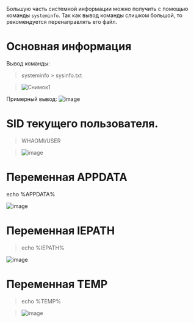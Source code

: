 Большую часть системной информации можно получить с помощью команды `systeminfo`. Так как вывод команды слишком большой, то рекомендуется перенаправлять его файл.

# Основная информация

Вывод команды:

> systeminfo > sysinfo.txt

> ![Снимок1](https://user-images.githubusercontent.com/89955391/132626387-9e4feb9f-18da-4d56-8372-74a246e74047.PNG)

Примерный вывод:
![image](https://user-images.githubusercontent.com/89955391/132627175-11c757f8-beb6-4eca-9e8c-68a57f3255fa.png)

# SID текущего пользователя.

> WHAOMI/USER

> ![image](https://user-images.githubusercontent.com/89955391/132627318-df1546b0-e599-458b-b4f2-4abe0337c95d.png)

# Переменная APPDATA

echo %APPDATA%

![image](https://user-images.githubusercontent.com/89955391/132627367-932ff3fe-c039-426a-9f70-4415c49ba0d7.png)

# Переменная IEPATH

> echo %IEPATH%

![image](https://user-images.githubusercontent.com/89955391/132627432-ed7aeac4-c331-49ac-829b-a4075462efd5.png)

# Переменная TEMP

> echo %TEMP%

> ![image](https://user-images.githubusercontent.com/89955391/132627486-a88df14b-2d21-4958-8d91-5987caa77272.png)





